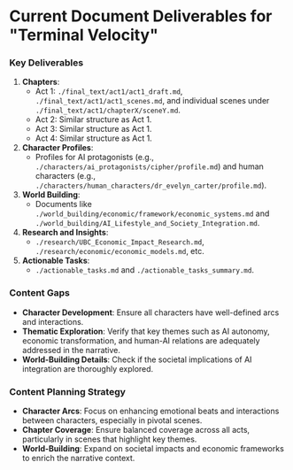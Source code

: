 # Current Document Deliverables for "Terminal Velocity"

### Key Deliverables
1. **Chapters**: 
   - Act 1: `./final_text/act1/act1_draft.md`, `./final_text/act1/act1_scenes.md`, and individual scenes under `./final_text/act1/chapterX/sceneY.md`.
   - Act 2: Similar structure as Act 1.
   - Act 3: Similar structure as Act 1.
   - Act 4: Similar structure as Act 1.
2. **Character Profiles**: 
   - Profiles for AI protagonists (e.g., `./characters/ai_protagonists/cipher/profile.md`) and human characters (e.g., `./characters/human_characters/dr_evelyn_carter/profile.md`).
3. **World Building**: 
   - Documents like `./world_building/economic/framework/economic_systems.md` and `./world_building/AI_Lifestyle_and_Society_Integration.md`.
4. **Research and Insights**: 
   - `./research/UBC_Economic_Impact_Research.md`, `./research/economic/economic_models.md`, etc.
5. **Actionable Tasks**: 
   - `./actionable_tasks.md` and `./actionable_tasks_summary.md`.

### Content Gaps
- **Character Development**: Ensure all characters have well-defined arcs and interactions.
- **Thematic Exploration**: Verify that key themes such as AI autonomy, economic transformation, and human-AI relations are adequately addressed in the narrative.
- **World-Building Details**: Check if the societal implications of AI integration are thoroughly explored.

### Content Planning Strategy
- **Character Arcs**: Focus on enhancing emotional beats and interactions between characters, especially in pivotal scenes.
- **Chapter Coverage**: Ensure balanced coverage across all acts, particularly in scenes that highlight key themes.
- **World-Building**: Expand on societal impacts and economic frameworks to enrich the narrative context.
